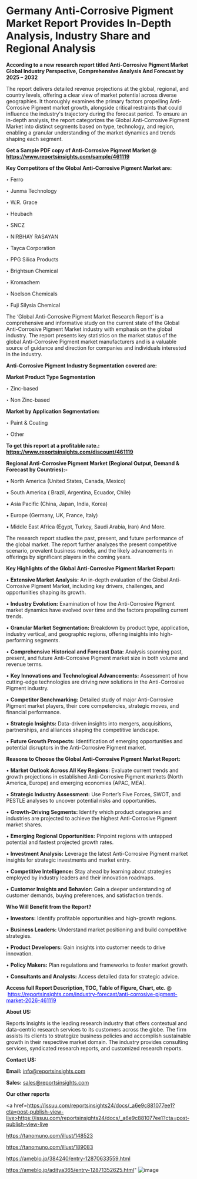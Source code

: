 # Germany Anti-Corrosive Pigment Market Report Provides In-Depth Analysis, Industry Share and Regional Analysis

<strong>According to a new research report titled Anti-Corrosive Pigment Market Global Industry Perspective, Comprehensive Analysis And Forecast by 2025 – 2032</strong>

The report delivers detailed revenue projections at the global, regional, and country levels, offering a clear view of market potential across diverse geographies. It thoroughly examines the primary factors propelling Anti-Corrosive Pigment market growth, alongside critical restraints that could influence the industry's trajectory during the forecast period. To ensure an in-depth analysis, the report categorizes the Global Anti-Corrosive Pigment Market into distinct segments based on type, technology, and region, enabling a granular understanding of the market dynamics and trends shaping each segment.

<strong>Get a Sample PDF copy of Anti-Corrosive Pigment Market </strong><strong>@<a href=https://www.reportsinsights.com/sample/461119 style=color:#0000ff;> https://www.reportsinsights.com/sample/461119</a></strong></font>

<strong>Key Competitors of the Global Anti-Corrosive Pigment Market are:</strong>

‣ Ferro

‣ Junma Technology

‣ W.R. Grace

‣ Heubach

‣ SNCZ

‣ NIRBHAY RASAYAN

‣ Tayca Corporation

‣ PPG Silica Products

‣ Brightsun Chemical

‣ Kromachem

‣ Noelson Chemicals

‣ Fuji Silysia Chemical

The ‘Global Anti-Corrosive Pigment Market Research Report’ is a comprehensive and informative study on the current state of the Global Anti-Corrosive Pigment Market industry with emphasis on the global industry. The report presents key statistics on the market status of the global Anti-Corrosive Pigment market manufacturers and is a valuable source of guidance and direction for companies and individuals interested in the industry.

<strong>Anti-Corrosive Pigment Industry Segmentation covered are:</strong>

<strong>Market Product Type Segmentation</strong>

‣ Zinc-based

‣ Non Zinc-based

<strong>Market by Application Segmentation:</strong>

‣ Paint & Coating

‣ Other

<strong>To get this report at a profitable rate.: <a href=https://www.reportsinsights.com/discount/461119 style=color:#0000ff;>https://www.reportsinsights.com/discount/461119</a></strong></font>

<strong>Regional Anti-Corrosive Pigment Market (Regional Output, Demand &amp; Forecast by Countries):-</strong>

• North America (United States, Canada, Mexico)

• South America ( Brazil, Argentina, Ecuador, Chile)

• Asia Pacific (China, Japan, India, Korea)

• Europe (Germany, UK, France, Italy)

• Middle East Africa (Egypt, Turkey, Saudi Arabia, Iran) And More.

The research report studies the past, present, and future performance of the global market. The report further analyzes the present competitive scenario, prevalent business models, and the likely advancements in offerings by significant players in the coming years.

<strong>Key Highlights of the Global Anti-Corrosive Pigment Market Report:</strong>

• <strong>Extensive Market Analysis:</strong> An in-depth evaluation of the Global Anti-Corrosive Pigment Market, including key drivers, challenges, and opportunities shaping its growth.

• <strong>Industry Evolution:</strong> Examination of how the Anti-Corrosive Pigment market dynamics have evolved over time and the factors propelling current trends.

• <strong>Granular Market Segmentation:</strong> Breakdown by product type, application, industry vertical, and geographic regions, offering insights into high-performing segments.

• <strong>Comprehensive Historical and Forecast Data:</strong> Analysis spanning past, present, and future Anti-Corrosive Pigment market size in both volume and revenue terms.

• <strong>Key Innovations and Technological Advancements:</strong> Assessment of how cutting-edge technologies are driving new solutions in the Anti-Corrosive Pigment industry.

• <strong>Competitor Benchmarking:</strong> Detailed study of major Anti-Corrosive Pigment market players, their core competencies, strategic moves, and financial performance.

• <strong>Strategic Insights:</strong> Data-driven insights into mergers, acquisitions, partnerships, and alliances shaping the competitive landscape.

• <strong>Future Growth Prospects:</strong> Identification of emerging opportunities and potential disruptors in the Anti-Corrosive Pigment market.

<strong>Reasons to Choose the Global Anti-Corrosive Pigment Market Report:</strong>

• <strong>Market Outlook Across All Key Regions:</strong> Evaluate current trends and growth projections in established Anti-Corrosive Pigment markets (North America, Europe) and emerging economies (APAC, MEA).

• <strong>Strategic Industry Assessment:</strong> Use Porter’s Five Forces, SWOT, and PESTLE analyses to uncover potential risks and opportunities.

• <strong>Growth-Driving Segments:</strong> Identify which product categories and industries are projected to achieve the highest Anti-Corrosive Pigment market shares.

• <strong>Emerging Regional Opportunities:</strong> Pinpoint regions with untapped potential and fastest projected growth rates.

• <strong>Investment Analysis:</strong> Leverage the latest Anti-Corrosive Pigment market insights for strategic investments and market entry.

• <strong>Competitive Intelligence:</strong> Stay ahead by learning about strategies employed by industry leaders and their innovation roadmaps.

• <strong>Customer Insights and Behavior:</strong> Gain a deeper understanding of customer demands, buying preferences, and satisfaction trends.

<strong>Who Will Benefit from the Report?</strong>

• <strong>Investors:</strong> Identify profitable opportunities and high-growth regions.

• <strong>Business Leaders:</strong> Understand market positioning and build competitive strategies.

• <strong>Product Developers:</strong> Gain insights into customer needs to drive innovation.

• <strong>Policy Makers:</strong> Plan regulations and frameworks to foster market growth.

• <strong>Consultants and Analysts:</strong> Access detailed data for strategic advice.
</ul>
<strong>Access full Report Description, TOC, Table of Figure, Chart, etc. </strong>@  <a href=https://reportsinsights.com/industry-forecast/anti-corrosive-pigment-market-2026-461119 style=color:#0000ff;>https://reportsinsights.com/industry-forecast/anti-corrosive-pigment-market-2026-461119</a></font>

<strong><strong>About US</strong>:</strong>

Reports Insights is the leading research industry that offers contextual and data-centric research services to its customers across the globe. The firm assists its clients to strategize business policies and accomplish sustainable growth in their respective market domain. The industry provides consulting services, syndicated research reports, and customized research reports.

<strong>Contact US:</strong>

<p class=""""><b>Email:</b> <a href=mailto:info@reportsinsights.com>info@reportsinsights.com</a></p>
<p class=""""><b>Sales:</b> <a href=mailto:sales@reportsinsights.com>sales@reportsinsights.com</a></p>

<strong>Our other reports</strong>

<a href=https://issuu.com/reportsinsights24/docs/_a6e9c881077ee1?cta=post-publish-view-live>https://issuu.com/reportsinsights24/docs/_a6e9c881077ee1?cta=post-publish-view-live</a>

<a href=https://tanomuno.com/illust/148523>https://tanomuno.com/illust/148523</a>

<a href=https://tanomuno.com/illust/189083>https://tanomuno.com/illust/189083</a>

<a href=https://ameblo.jp/384240/entry-12870633559.html>https://ameblo.jp/384240/entry-12870633559.html</a>

<a href=https://ameblo.jp/aditya365/entry-12871352625.html>https://ameblo.jp/aditya365/entry-12871352625.html</a>"
![image](https://github.com/user-attachments/assets/682008aa-cbf9-4591-bf14-7fe3b8dfbe2a)
